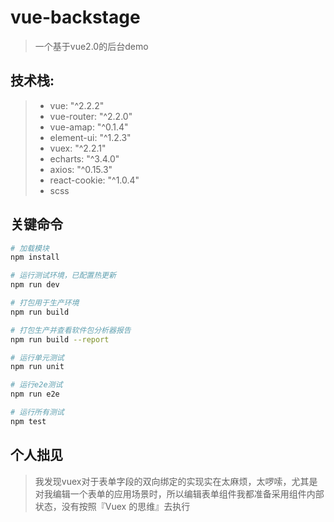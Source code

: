 # vue-backstage

> 一个基于vue2.0的后台demo

## 技术栈:
> * vue: "^2.2.2"
> * vue-router: "^2.2.0"
> * vue-amap: "^0.1.4"
> * element-ui: "^1.2.3"
> * vuex: "^2.2.1"
> * echarts: "^3.4.0"
> * axios: "^0.15.3"
> * react-cookie: "^1.0.4"
> * scss

## 关键命令

``` bash
# 加载模块
npm install

# 运行测试环境，已配置热更新
npm run dev

# 打包用于生产环境
npm run build

# 打包生产并查看软件包分析器报告
npm run build --report

# 运行单元测试
npm run unit

# 运行e2e测试
npm run e2e

# 运行所有测试
npm test
```

## 个人拙见
> 我发现vuex对于表单字段的双向绑定的实现实在太麻烦，太啰嗦，尤其是对我编辑一个表单的应用场景时，所以编辑表单组件我都准备采用组件内部状态，没有按照『Vuex 的思维』去执行
